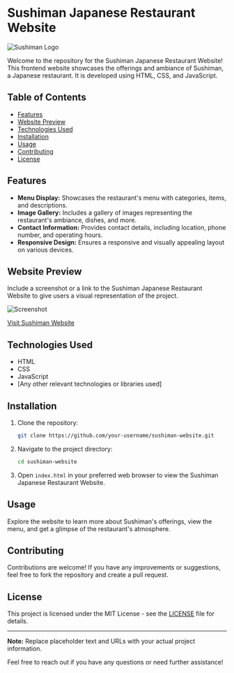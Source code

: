 # Sushiman Japanese Restaurant Website

![Sushiman Logo](link_to_sushiman_logo)

Welcome to the repository for the Sushiman Japanese Restaurant Website! This frontend website showcases the offerings and ambiance of Sushiman, a Japanese restaurant. It is developed using HTML, CSS, and JavaScript.

## Table of Contents
- [Features](#features)
- [Website Preview](#website-preview)
- [Technologies Used](#technologies-used)
- [Installation](#installation)
- [Usage](#usage)
- [Contributing](#contributing)
- [License](#license)

## Features

- **Menu Display:** Showcases the restaurant's menu with categories, items, and descriptions.
- **Image Gallery:** Includes a gallery of images representing the restaurant's ambiance, dishes, and more.
- **Contact Information:** Provides contact details, including location, phone number, and operating hours.
- **Responsive Design:** Ensures a responsive and visually appealing layout on various devices.

## Website Preview

Include a screenshot or a link to the Sushiman Japanese Restaurant Website to give users a visual representation of the project.

![Screenshot](link_to_screenshot)

[Visit Sushiman Website](link_to_website_live)

## Technologies Used

- HTML
- CSS
- JavaScript
- [Any other relevant technologies or libraries used]

## Installation

1. Clone the repository:

    ```bash
    git clone https://github.com/your-username/sushiman-website.git
    ```

2. Navigate to the project directory:

    ```bash
    cd sushiman-website
    ```

3. Open `index.html` in your preferred web browser to view the Sushiman Japanese Restaurant Website.

## Usage

Explore the website to learn more about Sushiman's offerings, view the menu, and get a glimpse of the restaurant's atmosphere.

## Contributing

Contributions are welcome! If you have any improvements or suggestions, feel free to fork the repository and create a pull request.

## License

This project is licensed under the MIT License - see the [LICENSE](LICENSE) file for details.

---

**Note:** Replace placeholder text and URLs with your actual project information.

Feel free to reach out if you have any questions or need further assistance!
